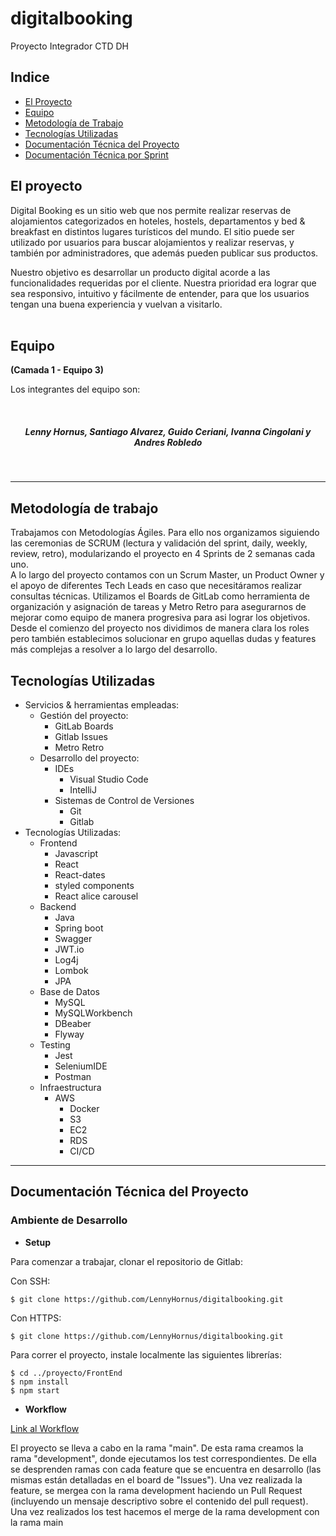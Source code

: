 # digitalbooking
Proyecto Integrador CTD DH

## Indice
* [El Proyecto](#proyecto)
* [Equipo](#equipo)
* [Metodología de Trabajo](#metodología-de-trabajo)
* [Tecnologías Utilizadas](#tecnologías-utilizadas)
* [Documentación Técnica del Proyecto](#documentación-técnica-del-proyecto)
* [Documentación Técnica por Sprint](#documentación-técnica-por-sprint)


## El proyecto
Digital Booking es un sitio web que nos permite realizar reservas de alojamientos categorizados en hoteles, hostels, departamentos y bed & breakfast en distintos lugares turísticos del mundo.
El sitio puede ser utilizado por usuarios para buscar alojamientos y realizar reservas, y también por administradores, que además pueden publicar sus productos.

Nuestro objetivo es desarrollar un producto digital acorde a las funcionalidades requeridas por el cliente. Nuestra prioridad era lograr que sea responsivo, intuitivo y fácilmente de entender, para que los usuarios tengan una buena experiencia y vuelvan a visitarlo.
<br>
<br>

 ## Equipo 
**(Camada 1 - Equipo 3)**
<p>Los integrantes del equipo son:</p><br>
<div align="center"><em><h5>Lenny Hornus, Santiago Alvarez, Guido Ceriani, Ivanna Cingolani y Andres Robledo</h5></em></div>
<br>

---


## Metodología de trabajo

Trabajamos con Metodologías Ágiles. Para ello nos organizamos siguiendo las ceremonias de SCRUM (lectura y validación del sprint, daily, weekly, review, retro), modularizando el proyecto en 4 Sprints de 2 semanas cada uno.<br>
A lo largo del proyecto contamos con un Scrum Master, un Product Owner y el apoyo de diferentes Tech Leads en caso que necesitáramos realizar consultas técnicas. Utilizamos el Boards de GitLab como herramienta de organización y asignación de tareas y Metro Retro para asegurarnos de mejorar como equipo de manera progresiva para asi lograr los objetivos. 
Desde el comienzo del proyecto nos dividimos de manera clara los roles pero también establecimos solucionar en grupo aquellas dudas y features más complejas a resolver a lo largo del desarrollo.





## Tecnologías Utilizadas
<ul>

<li>Servicios & herramientas empleadas:
<ul>
<li>Gestión del proyecto: 
<ul> 
<li>GitLab Boards</li>  
<li>Gitlab Issues</li>  
<li>Metro Retro</li>
</ul>

</li>
<li>Desarrollo del proyecto: 
<ul> 
<li>IDEs
<ul> 
<li>Visual Studio Code</li>  
<li>IntelliJ</li>  
</ul>
</li>  
<li>Sistemas de Control de Versiones
<ul> 
<li>Git</li>
<li>Gitlab</li>  
</ul></li>  
</ul>
</ul>
</li>

<li>Tecnologías Utilizadas:
<ul> 
<li>Frontend
<ul> 
<li>Javascript</li>  
<li>React</li>  
<li>React-dates</li>  
<li>styled components</li>
<li>React alice carousel</li>  
</ul>
</li>  
<li>Backend
<ul> 
<li>Java</li>  
<li>Spring boot</li>  
<li>Swagger</li>
<li>JWT.io</li>
<li>Log4j</li>
<li>Lombok</li>
<li>JPA</li>  
</ul>
</li>  
<li>Base de Datos
<ul> 
<li>MySQL</li>  
<li>MySQLWorkbench</li>
<li>DBeaber</li>
<li>Flyway</li>  
</ul></li>  
<li>Testing
<ul> 
<li>Jest</li>  
<li>SeleniumIDE</li>  
<li>Postman</li>  
</ul></li>  
<li>Infraestructura
<ul>
<li> AWS
<ul> 
<li>Docker</li>  
<li>S3</li>  
<li>EC2</li>  
<li>RDS</li> 
<li>CI/CD</li> 
</ul>
</li>  
</ul>
</li> 
</ul>
</li>
</ul>

---
## Documentación Técnica del Proyecto

### Ambiente de Desarrollo

- **Setup**

Para comenzar a trabajar, clonar el repositorio de Gitlab: 

Con SSH: 
```
$ git clone https://github.com/LennyHornus/digitalbooking.git
```

Con HTTPS: 
```
$ git clone https://github.com/LennyHornus/digitalbooking.git
```

Para correr el proyecto, instale localmente las siguientes librerías:

```
$ cd ../proyecto/FrontEnd
$ npm install
$ npm start
```

- **Workflow**

[Link al Workflow](https://gl.deitech.online/ctd/proyecto-integrador-0522/0821-c1/grupo-03/-/network/development)
<br>
<p>El proyecto se lleva a cabo en la rama "main". De esta rama creamos la rama "development", donde ejecutamos los test correspondientes. De ella se desprenden ramas con cada feature que se encuentra en desarrollo (las mismas están detalladas en el board de "Issues"). Una vez realizada la feature, se mergea con la rama development haciendo un Pull Request (incluyendo un mensaje descriptivo sobre el contenido del pull request). Una vez realizados los test hacemos el merge de la rama development con la rama main</p>


